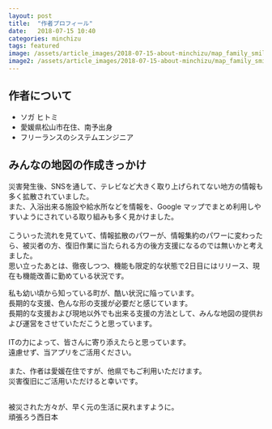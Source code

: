 ```yaml
---
layout: post
title:  "作者プロフィール"
date:   2018-07-15 10:40
categories: minchizu
tags: featured
image: /assets/article_images/2018-07-15-about-minchizu/map_family_smile.png
image2: /assets/article_images/2018-07-15-about-minchizu/map_family_smile.png
---
```


## 作者について
- ソガ ヒトミ
- 愛媛県松山市在住、南予出身
- フリーランスのシステムエンジニア

## みんなの地図の作成きっかけ
災害発生後、SNSを通して、テレビなど大きく取り上げられてない地方の情報も多く拡散されていました。<br>
また、入浴出来る施設や給水所などを情報を、Google マップでまとめ利用しやすいようにされている取り組みも多く見かけました。<br><br>
こういった流れを見ていて、情報拡散のパワーが、情報集約のパワーに変わったら、被災者の方、復旧作業に当たられる方の後方支援になるのでは無いかと考えました。<br>
思い立ったあとは、徹夜しつつ、機能も限定的な状態で2日目にはリリース、現在も機能改善に勤めている状況です。<br>

私も幼い頃から知っている町が、酷い状況に陥っています。<br>
長期的な支援、色んな形の支援が必要だと感じています。<br>
長期的な支援および現地以外でも出来る支援の方法として、みんな地図の提供および運営をさせていただこうと思っています。<br><br>
ITの力によって、皆さんに寄り添えたらと思っています。<br>
遠慮せず、当アプリをご活用ください。<br><br>
また、作者は愛媛在住ですが、他県でもご利用いただけます。<br>
災害復旧にご活用いただけると幸いです。<br><br>

被災された方々が、早く元の生活に戻れますように。<br>
頑張ろう西日本
